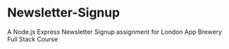 # Newsletter-Signup
A Node.js Express Newsletter Signup assignment for London App Brewery Full Stack Course
